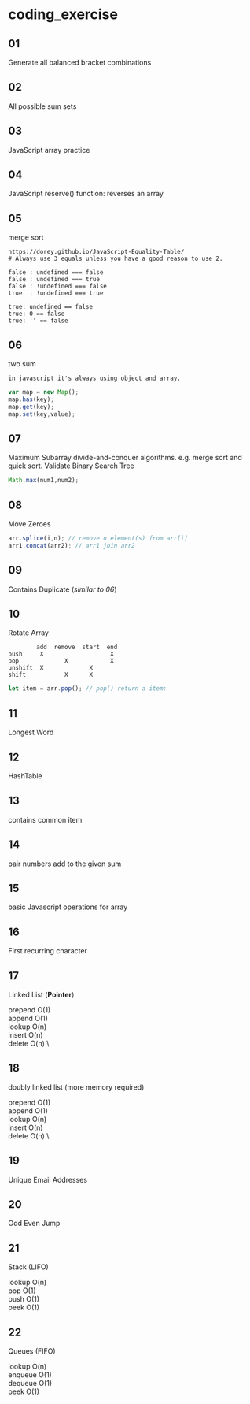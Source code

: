 # coding_exercise

## 01

Generate all balanced bracket combinations

## 02

All possible sum sets

## 03

JavaScript array practice

## 04

JavaScript reserve() function: reverses an array

## 05

merge sort

```
https://dorey.github.io/JavaScript-Equality-Table/
# Always use 3 equals unless you have a good reason to use 2.

false : undefined === false
false : undefined === true
false : !undefined === false
true  : !undefined === true

true: undefined == false
true: 0 == false
true: '' == false
```

## 06

two sum
```
in javascript it's always using object and array.
```

```JavaScript
var map = new Map();
map.has(key);
map.get(key);
map.set(key,value);
```

## 07

Maximum Subarray
divide-and-conquer algorithms. e.g. merge sort and quick sort.
Validate Binary Search Tree

```JavaScript
Math.max(num1,num2);
```

## 08

Move Zeroes

```JavaScript
arr.splice(i,n); // remove n element(s) from arr[i]
arr1.concat(arr2); // arr1 join arr2
```

## 09

Contains Duplicate (*similar to 06*)

## 10

Rotate Array

```console
        add  remove  start  end
push     X                   X
pop             X            X
unshift  X             X
shift           X      X
```

```JavaScript
let item = arr.pop(); // pop() return a item;
```

## 11

Longest Word

## 12

HashTable

## 13

contains common item

## 14

pair numbers add to the given sum

## 15

basic Javascript operations for array

## 16

First recurring character

## 17

Linked List (**Pointer**)

prepend O(1) \
append O(1) \
lookup O(n) \
insert O(n) \
delete O(n) \

## 18

doubly linked list (more memory required)

prepend O(1) \
append O(1) \
lookup O(n) \
insert O(n) \
delete O(n) \

## 19

Unique Email Addresses

## 20

Odd Even Jump

## 21

Stack (LIFO)

lookup O(n) \
pop O(1) \
push O(1) \
peek O(1)

## 22

Queues (FIFO)

lookup O(n) \
enqueue O(1) \
dequeue O(1) \
peek O(1)
